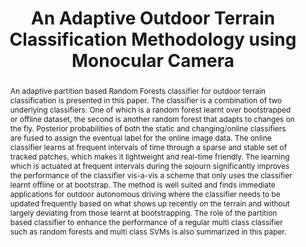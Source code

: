 ---
layout: project-page-new
title: "An Adaptive Outdoor Terrain Classification Methodology using Monocular Camera"
authors:
  - name: Chetan J
    sup: #
  - name: K. Madhava Krishna
    sup: #
  - name: C.V. Jawahar
    sup: #
affiliations:
  - name: International Institute of Information Technology, Hyderabad, India
    link: https://robotics.iiit.ac.in
    sup: #
permalink: publications/2010/J_An-Adaptive-Outdoor
abstract: "An adaptive partition based Random Forests classifier for outdoor terrain classification is presented in this paper. The classifier is a combination of two underlying classifiers. One
of which is a random forest learnt over bootstrapped or offline dataset, the second is another random forest that adapts to changes on the fly. Posterior probabilities of both the static
and changing/online classifiers are fused to assign the eventual label for the online image data. The online classifier learns at frequent intervals of time through a sparse and stable set
of tracked patches, which makes it lightweight and real-time friendly. The learning which is actuated at frequent intervals during the sojourn significantly improves the performance of
the classifier vis-a-vis a scheme that only uses the classifier learnt offline or at bootstrap. The method is well suited and finds immediate applications for outdoor autonomous driving
where the classifier needs to be updated frequently based on what shows up recently on the terrain and without largely deviating from those learnt at bootstrapping. The role of the partition based classifier to enhance the performance of a regular multi class classifier such as random forests and multi class SVMs is also summarized in this paper."
paper: https://robotics.iiit.ac.in/uploads/Main/Publications/chetan_etal_iros2010.pdf
# iframe: https://www.youtube.com/embed/jhjskX4FQwA

---
